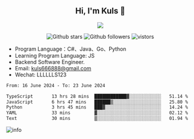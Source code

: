 <h2 align="center"> Hi, I'm Kuls 👋 </h2>
<p align="center">
    <p align="center">
        <img src=" https://avatars.githubusercontent.com/u/42165104?s=460&u=5c7fbf0bce7d4b38a15a44676e6f64b529e47598&v=4"/>
    </p>
    <p align="center">
      <img src="https://img.shields.io/github/stars/hellokuls?style=social" alt="Github stars" />
      <img src="https://img.shields.io/github/followers/hellokuls?style=social" alt="Github followers" />
      <img src="https://visitor-badge.glitch.me/badge?page_id=hellokuls.readme" alt="vistors" />
    </p>
</p>

- Program Language：C#、Java、Go、Python
- Learning Program Language: JS
- Backend Software Engineer.
- Email: kuls666888@gmail.com
- Wechat: LLLLLLS123

<!--START_SECTION:waka-->

```txt
From: 16 June 2024 - To: 23 June 2024

TypeScript       13 hrs 28 mins  ████████████▓░░░░░░░░░░░░   51.14 %
JavaScript       6 hrs 47 mins   ██████▒░░░░░░░░░░░░░░░░░░   25.80 %
Python           3 hrs 45 mins   ███▓░░░░░░░░░░░░░░░░░░░░░   14.24 %
YAML             33 mins         ▓░░░░░░░░░░░░░░░░░░░░░░░░   02.12 %
Text             30 mins         ▒░░░░░░░░░░░░░░░░░░░░░░░░   01.94 %
```

<!--END_SECTION:waka-->

![info](https://github-readme-stats.vercel.app/api?username=hellokuls&show_icons=true&count_private=true&hide=prs&theme=default_repocard)


